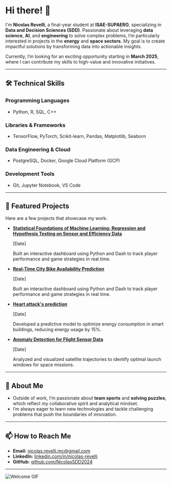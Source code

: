 # Hi there! 👋

I'm **Nicolas Revelli**, a final-year student at **ISAE-SUPAERO**, specializing in **Data and Decision Sciences (SDD)**. Passionate about leveraging **data science**, **AI**, and **engineering** to solve complex problems, I’m particularly interested in projects in the **energy** and **space sectors**. My goal is to create impactful solutions by transforming data into actionable insights.  

Currently, I’m looking for an exciting opportunity starting in **March 2025**, where I can contribute my skills to high-value and innovative initiatives.

---

## 🛠️ Technical Skills

### **Programming Languages**
- Python, R, SQL, C++

### **Libraries & Frameworks**
- TensorFlow, PyTorch, Scikit-learn, Pandas, Matplotlib, Seaborn

### **Data Engineering & Cloud**
- PostgreSQL, Docker, Google Cloud Platform (GCP)

### **Development Tools**
- Git, Jupyter Notebook, VS Code


---

## 🚀 Featured Projects
Here are a few projects that showcase my work:  
- [**Statistical Foundations of Machine Learning: Regression and Hypothesis Testing on Sensor and Efficiency Data**](https://github.com/NicolasSDD2024/projects/project1)

  [Date] 

  Built an interactive dashboard using Python and Dash to track player performance and game strategies in real time.

- [**Real-Time City Bike Availability Prediction**](https://github.com/NicolasSDD2024/projects/project2)

  [Date] 

  Built an interactive dashboard using Python and Dash to track player performance and game strategies in real time.
  
- [**Heart attack's prediction**](https://github.com/NicolasSDD2024/projects/project3)

  [Date] 

  Developed a predictive model to optimize energy consumption in smart buildings, reducing energy usage by 15%.  

- [**Anomaly Detection for Flight Sensor Data**](https://github.com/NicolasSDD2024/projects/project4)

  [Date] 

  Analyzed and visualized satellite trajectories to identify optimal launch windows for space missions.  

---

## 🌟 About Me
- Outside of work, I’m passionate about **team sports** and **solving puzzles**, which reflect my collaborative spirit and analytical mindset.  
- I’m always eager to learn new technologies and tackle challenging problems that push the boundaries of innovation.

---

## 📫 How to Reach Me
- **Email:** [nicolas.revelli.mc@gmail.com](mailto:nicolas.revelli.mc@gmail.com)
- **LinkedIn:** [linkedin.com/in/nicolas-revelli](https://www.linkedin.com/in/nicolas-revelli-b0565b23b/)
- **GitHub:** [github.com/NicolasSDD2024](https://github.com/NicolasSDD2024)

---

![Welcome GIF](https://media.giphy.com/media/hvRJCLFzcasrR4ia7z/giphy.gif)
